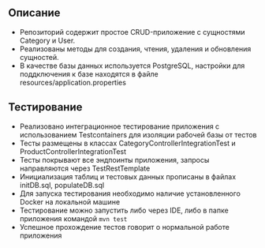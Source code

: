 ## Описание
- Репозиторий содержит простое CRUD-приложение с сущностями Category и User.
- Реализованы методы для создания, чтения, удаления и обновления сущностей.
- В качестве базы данных используется PostgreSQL, настройки для поддключения к базе находятся в файле resources/application.properties

## Тестирование
- Реализовано интеграционное тестирование приложения с использованием Testcontainers для изоляции рабочей базы от тестов
- Тесты размещены в классах CategoryControllerIntegrationTest и ProductControllerIntegrationTest
- Тесты покрывают все эндпоинты приложения, запросы направляются через TestRestTemplate
- Инициализация таблиц и тестовых данных прописаны в файлах initDB.sql, populateDB.sql
- Для запуска тестирования необходимо наличие установленного Docker на локальной машине
- Тестирование можно запустить либо через IDE, либо в папке приложения командой `mvn test`
- Успешное прохождение тестов говорит о нормальной работе приложения

